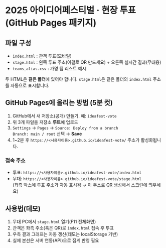 
# 2025 아이디어페스티벌 · 현장 투표 (GitHub Pages 패키지)

## 파일 구성
- `index.html` : 관객 투표(모바일)
- `stage.html` : 왼쪽 투표 주소(이걸로 QR 만드세요) + 오른쪽 실시간 결과(무대용)
- `teams_alias.csv` : 가명 팀 리스트 예시

두 HTML은 **같은 폴더**에 있어야 합니다. `stage.html`은 같은 폴더의 `index.html` 주소를 자동으로 표시합니다.

## GitHub Pages에 올리는 방법 (5분 컷)
1. GitHub에서 새 저장소(공개) 만들기. 예: `ideafest-vote`
2. 위 3개 파일을 저장소 **루트**에 업로드
3. `Settings` → `Pages` → `Source: Deploy from a branch`  
   `Branch: main / root` 선택 → **Save**
4. 1~2분 후 `https://<사용자이름>.github.io/ideafest-vote/` 주소가 활성화됩니다.

### 접속 주소
- 투표: `https://<사용자이름>.github.io/ideafest-vote/index.html`
- 무대: `https://<사용자이름>.github.io/ideafest-vote/stage.html`  
  (좌측 박스에 투표 주소가 자동 표시됨 → 이 주소로 QR 생성해서 스크린에 띄우세요)

## 사용법(데모)
1. 무대 PC에서 `stage.html` 열기(F11 전체화면)
2. 관객은 좌측 주소(혹은 QR)로 `index.html` 접속 후 투표
3. 우측 결과 그래프는 자동 갱신(데모는 localStorage 기반)
4. 실제 본선은 서버 연동(API)으로 집계 반영 필요
